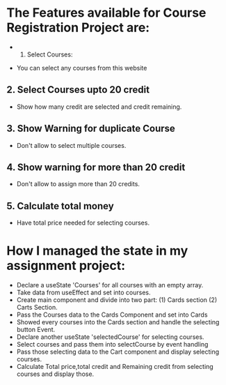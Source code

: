 # The Features available for Course Registration Project are:
  * 1. Select Courses:
   - You can select any courses from this website
  ## 2. Select Courses upto 20 credit
   - Show how many credit are selected and credit remaining.
  ## 3. Show Warning for duplicate Course
   - Don't allow to select multiple courses.
  ## 4. Show warning for more than 20 credit
   - Don't allow to assign more than 20 credits.
  ## 5. Calculate total money
   - Have total price needed for selecting courses.

# How I managed the state in my assignment project:
- Declare a useState 'Courses' for all courses with an empty array.
- Take data from useEffect and set into courses.
- Create main component and divide into two part: 
   (1) Cards section 
   (2) Carts Section.
- Pass the Courses data to the Cards Component and set into Cards
- Showed every courses into the Cards section and handle the selecting button Event.
- Declare another useState 'selectedCourse' for selecting courses.
- Select courses and pass them into selectCourse by event handling
- Pass those selecting data to the Cart component and display selecting courses.
- Calculate Total price,total credit and Remaining credit from selecting courses and display those.